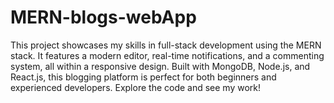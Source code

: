 # MERN-blogs-webApp
This project showcases my skills in full-stack development using the MERN stack. It features a modern editor, real-time notifications, and a commenting system, all within a responsive design. Built with MongoDB, Node.js, and React.js, this blogging platform is perfect for both beginners and experienced developers. Explore the code and see my work!
